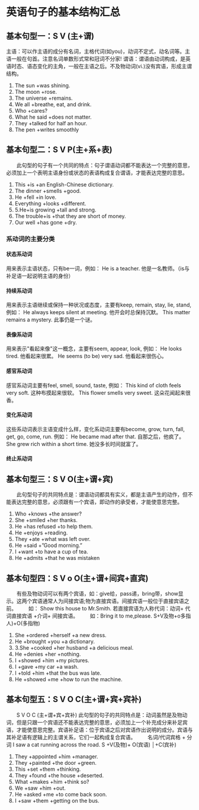 # 英语句子的基本结构汇总
## 基本句型一：S V (主+谓)
主语：可以作主语的成分有名词，主格代词(如you)，动词不定式，动名词等。主语一般在句首。注意名词单数形式常和冠词不分家! 谓语：谓语由动词构成，是英语时态、语态变化的主角，一般在主语之后。不及物动词(vi.)没有宾语，形成主谓结构。

1. The sun +was shining.
2. The moon +rose.
3. The universe +remains.
4. We all +breathe, eat, and drink.
5. Who +cares?
6. What he said +does not matter.
7. They +talked for half an hour.
8. The pen +writes smoothly

## 基本句型二：S V P(主+系+表)
　　此句型的句子有一个共同的特点：句子谓语动词都不能表达一个完整的意思，必须加上一个表明主语身份或状态的表语构成复合谓语，才能表达完整的意思。
1. This +is +an English-Chinese dictionary.
2. The dinner +smells +good.
3. He +fell +in love.
4. Everything +looks +different.
5. 5.He+is growing +tall and strong.
6. The trouble+is +that they are short of money.
7. Our well +has gone +dry.

### 系动词的主要分类

#### 状态系动词

用来表示主语状态，只有be一词，例如：
He is a teacher. 他是一名教师。（is与补足语一起说明主语的身份）

#### 持续系动词

用来表示主语继续或保持一种状况或态度，主要有keep, remain, stay, lie, stand, 例如：
He always keeps silent at meeting. 他开会时总保持沉默。
This matter remains a mystery. 此事仍是一个谜。

#### **表像系动词**

用来表示"看起来像"这一概念，主要有seem, appear, look, 例如：
He looks tired. 他看起来很累。
He seems (to be) very sad. 他看起来很伤心。

#### 感官系动词

感官系动词主要有feel, smell, sound, taste, 例如：
This kind of cloth feels very soft.
这种布摸起来很软。
This flower smells very sweet.
这朵花闻起来很香。

#### 变化系动词

这些系动词表示主语变成什么样，变化系动词主要有become, grow, turn, fall, get, go, come, run.
例如：
He became mad after that. 自那之后，他疯了。
She grew rich within a short time. 她没多长时间就富了。

#### **终止系动词**



## 基本句型三：S V O(主+谓+宾)
　　此句型句子的共同特点是：谓语动词都具有实义，都是主语产生的动作，但不能表达完整的意思，必须跟有一个宾语，即动作的承受者，才能使意思完整。
1. Who +knows +the answer?
2. She +smiled +her thanks.
3. He +has refused +to help them.
4. He +enjoys +reading.
5. They +ate +what was left over.
6. He +said +”Good morning.”
7. I +want +to have a cup of tea.
8. He +admits +that he was mistaken

## 基本句型四：S V o O(主+谓+间宾+直宾)
　　有些及物动词可以有两个宾语，如：give给，pass递，bring带，show显示。这两个宾语通常人为间接宾语;物为直接宾语。间接宾语一般位于直接宾语之前。
　　如： Show this house to Mr.Smith. 若直接宾语为人称代词：动词+ 代词直接宾语 +介词+ 间接宾语。
　　如：Bring it to me,please. S+V及物+o多指人)+O(多指物)
1. She +ordered +herself +a new dress.
2. He +brought +you +a dictionary.
3. 3.She +cooked +her husband +a delicious meal.
4. He +denies +her +nothing.
5. I +showed +him +my pictures.
6. I +gave +my car +a wash.
7. I +told +him +that the bus was late.
8. He +showed +me +how to run the machine.

## 基本句型五：S V O C(主+谓+宾+宾补)
　　S V O C (主+谓+宾+宾补) 此句型的句子的共同特点是：动词虽然是及物动词，但是只跟一个宾语还不能表达完整的意思，必须加上一个补充成分来补足宾语，才能使意思完整。宾语补足语：位于宾语之后对宾语作出说明的成分。宾语与其补足语有逻辑上的主谓关系，它们一起构成复合宾语。
　　名词/代词宾格 + 分词 I saw a cat running across the road. S +V(及物)+ O(宾语) │+C(宾补)
1. They +appointed +him +manager.
2. They +painted +the door +green.
3. This +set +them +thinking.
4. They +found +the house +deserted.
5. What +makes +him +think so?
6. We +saw +him +out.
7. He +asked +me +to come back soon.
8. I +saw +them +getting on the bus.

